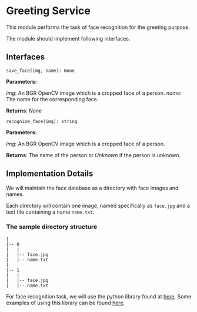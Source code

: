 # Greeting Service


This module performs the task of face recognition for the greeting purpose. 

The module should implement following interfaces.


## Interfaces

`save_face(img, name): None`

**Parameters:**

*img*: An BGR OpenCV image which is a cropped face of a person. 
*name*: The name for the corresponding face.

**Returns**: *None*

`recognize_face(img): string`

**Parameters:**

*img*: An BGR OpenCV image which is a cropped face of a person.

**Returns**: The name of the person or *Unknown* if the person is unknown.



## Implementation Details

We will maintain the face database as a directory with face images and names. 

Each directory will contain one image, named specifically as `face.jpg` and a text file containing a name `name.txt`. 

### The sample directory structure

    |
    |-- 0
    |   |
    |   |-- face.jpg
    |   |-- name.txt
    |
    |-- 1
    |   |
    |   |-- face.jpg
    |   |-- name.txt


For face recognition task, we will use the python library found at [here](https://github.com/ageitgey/face_recognition). Some examples of using this library can be found [here](https://github.com/ageitgey/face_recognition/tree/master/examples).


